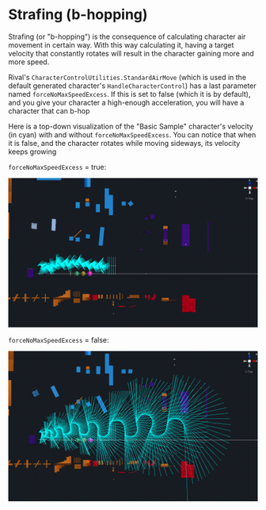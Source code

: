

# Strafing (b-hopping)

Strafing (or "b-hopping") is the consequence of calculating character air movement in certain way. With this way calculating it, having a target velocity that constantly rotates will result in the character gaining more and more speed.

Rival's `CharacterControlUtilities.StandardAirMove` (which is used in the default generated character's `HandleCharacterControl`) has a last parameter named `forceNoMaxSpeedExcess`. If this is set to false (which it is by default), and you give your character a high-enough acceleration, you will have a character that can b-hop

Here is a top-down visualization of the "Basic Sample" character's velocity (in cyan) with and without `forceNoMaxSpeedExcess`. You can notice that when it is false, and the character rotates while moving sideways, its velocity keeps growing

`forceNoMaxSpeedExcess` = true:

![](../Images/strafing-off.png)

`forceNoMaxSpeedExcess` = false:

![](../Images/strafing-on.png)